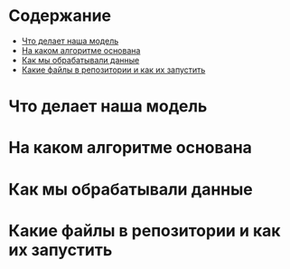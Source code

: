 # Содержание

- [Что делает наша модель](#task1)
- [На каком алгоритме основана](#task2)
- [Как мы обрабатывали данные](#task3)
- [Какие файлы в репозитории и как их запустить](#task4)

# Что делает наша модель <a class="anchor" id="task1"></a>

# На каком алгоритме основана <a class="anchor" id="task2"></a>

# Как мы обрабатывали данные <a class="anchor" id="task3"></a>

# Какие файлы в репозитории и как их запустить <a class="anchor" id="task4"></a>
